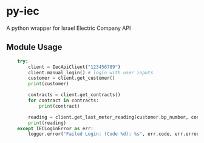 # py-iec

A python wrapper for Israel Electric Company API

## Module Usage

```python
    try:
        client = IecApiClient("123456789")
        client.manual_login() # login with user inputs
        customer = client.get_customer()
        print(customer)

        contracts = client.get_contracts()
        for contract in contracts:
            print(contract)

        reading = client.get_last_meter_reading(customer.bp_number, contracts[0].contract_id)
        print(reading)
    except IECLoginError as err:
        logger.error("Failed Login: (Code %d): %s", err.code, err.error)
```
